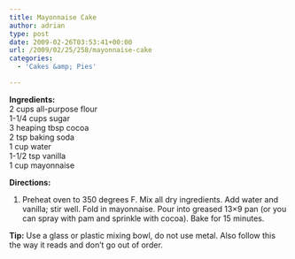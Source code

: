 ```yaml
---
title: Mayonnaise Cake
author: adrian
type: post
date: 2009-02-26T03:53:41+00:00
url: /2009/02/25/258/mayonnaise-cake
categories:
  - 'Cakes &amp; Pies'

---
```

**Ingredients:**  
2 cups all-purpose flour  
1-1/4 cups sugar  
3 heaping tbsp cocoa  
2 tsp baking soda  
1 cup water  
1-1/2 tsp vanilla  
1 cup mayonnaise

**Directions:**

  1. Preheat oven to 350 degrees F. Mix all dry ingredients. Add water and vanilla; stir well. Fold in mayonnaise. Pour into greased 13&#215;9 pan (or you can spray with pam and sprinkle with cocoa). Bake for 15 minutes.

**Tip:** Use a glass or plastic mixing bowl, do not use metal. Also follow this the way it reads and don&#8217;t go out of order.